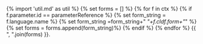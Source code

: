{% import 'util.md' as util %}
{% set forms = [] %}
{% for f in ctx %}
{% if f.parameter.id == parameterReference %}
{% set form_string = f.language.name %}
{% set form_string =form_string+" _"+f.cldf.form+"_" %}
{% set forms = forms.append(form_string)%}
{% endif %}
{% endfor %}
{{ ", ".join(forms) }}.
